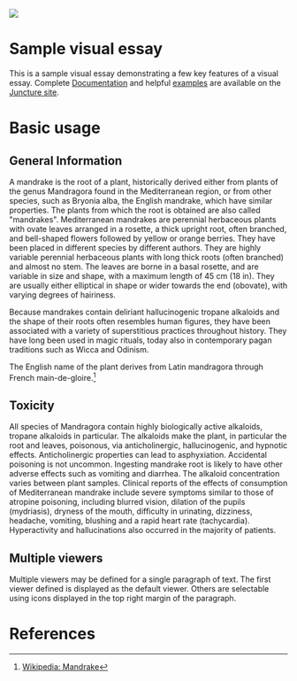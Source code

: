 <a href="https://juncture-digital.org"><img src="https://juncture-digital.org/images/ve-button.png"></a>

<param ve-config 
       title="Mandrake" 
       banner="https://iiif.juncture-digital.org/banner/?url=https://https://upload.wikimedia.org/wikipedia/commons/f/f7/NaplesDioscuridesMandrake.jpg" 
       layout="vertical">

<!-- Entities discussed throughout the essay are typically defined before the essay text and
     are thus available in all text.  Entity identifiers (QIDs) can be found in either
     Wikipedia or Wikidata (https://www.wikidata.org)> -->
<param ve-entity eid="Q212742"> <!-- genus Mandragora -->
<param ve-entity eid="Q157980"> <!-- Bryonia alba -->
<param ve-entity eid="Q59774"> <!-- Wicca -->
<param ve-entity eid="Q285441"> <!-- Odinism -->

# Sample visual essay

This is a sample visual essay demonstrating a few key features of a visual essay.  Complete [Documentation](https://juncture-digital.org/docs) and helpful [examples](https://juncture-digital.org/examples) are available on the [Juncture site](https://juncture-digital.org).
<param ve-image 
       manifest="https://iiif.juncture-digital.org/manifest/6dd738aed85597cac540ad31dd5818e86ef7f2918c7b43a9eb3123d5538e6e4c">

# Basic usage

## General Information

A mandrake is the root of a plant, historically derived either from plants of the genus Mandragora found in the Mediterranean region, or from other species, such as Bryonia alba, the English mandrake, which have similar properties. The plants from which the root is obtained are also called "mandrakes". Mediterranean mandrakes are perennial herbaceous plants with ovate leaves arranged in a rosette, a thick upright root, often branched, and bell-shaped flowers followed by yellow or orange berries. They have been placed in different species by different authors. They are highly variable perennial herbaceous plants with long thick roots (often branched) and almost no stem. The leaves are borne in a basal rosette, and are variable in size and shape, with a maximum length of 45 cm (18 in). They are usually either elliptical in shape or wider towards the end (obovate), with varying degrees of hairiness.

Because mandrakes contain deliriant hallucinogenic tropane alkaloids and the shape of their roots often resembles human figures, they have been associated with a variety of superstitious practices throughout history. They have long been used in magic rituals, today also in contemporary pagan traditions such as Wicca and Odinism.

The English name of the plant derives from Latin mandragora through French main-de-gloire.[^1]
<param ve-image 
       label="Girl with a Pearl Earring" 
       description="painting by Johannes Vermeer" 
       license="public domain" 
       url="https://upload.wikimedia.org/wikipedia/commons/0/0f/1665_Girl_with_a_Pearl_Earring.jpg">

## Toxicity

All species of Mandragora contain highly biologically active alkaloids, tropane alkaloids in particular. The alkaloids make the plant, in particular the root and leaves, poisonous, via anticholinergic, hallucinogenic, and hypnotic effects. Anticholinergic properties can lead to asphyxiation. Accidental poisoning is not uncommon. Ingesting mandrake root is likely to have other adverse effects such as vomiting and diarrhea. The alkaloid concentration varies between plant samples. Clinical reports of the effects of consumption of Mediterranean mandrake include severe symptoms similar to those of atropine poisoning, including blurred vision, dilation of the pupils (mydriasis), dryness of the mouth, difficulty in urinating, dizziness, headache, vomiting, blushing and a rapid heart rate (tachycardia). Hyperactivity and hallucinations also occurred in the majority of patients.
<param ve-map center="Q36600" zoom="11" prefer-geojson>

## Multiple viewers

Multiple viewers may be defined for a single paragraph of text.  The first viewer defined is displayed as the default viewer.  Others are selectable using icons displayed in the top right margin of the paragraph.
<param ve-image 
       manifest="https://iiif.juncture-digital.org/manifest/6dd738aed85597cac540ad31dd5818e86ef7f2918c7b43a9eb3123d5538e6e4c">
<param ve-map center="Q36600" zoom="11">

# References

[^1]: [Wikipedia: Mandrake](https://en.wikipedia.org/wiki/Mandrake)
